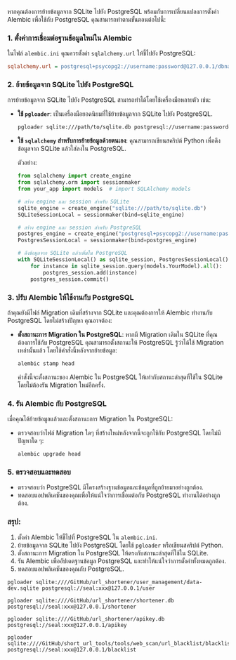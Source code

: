 หากคุณต้องการย้ายข้อมูลจาก SQLite ไปยัง PostgreSQL พร้อมกับการเปลี่ยนแปลงการตั้งค่า Alembic เพื่อใช้กับ PostgreSQL คุณสามารถทำตามขั้นตอนต่อไปนี้:

### 1. **ตั้งค่าการเชื่อมต่อฐานข้อมูลใหม่ใน Alembic**

ในไฟล์ `alembic.ini` คุณควรตั้งค่า `sqlalchemy.url` ให้ชี้ไปยัง PostgreSQL:

```ini
sqlalchemy.url = postgresql+psycopg2://username:password@127.0.0.1/dbname
```

### 2. **ย้ายข้อมูลจาก SQLite ไปยัง PostgreSQL**

การย้ายข้อมูลจาก SQLite ไปยัง PostgreSQL สามารถทำได้โดยใช้เครื่องมือหลายตัว เช่น:

- **ใช้ `pgloader`**: เป็นเครื่องมือยอดนิยมที่ใช้ย้ายข้อมูลจาก SQLite ไปยัง PostgreSQL.
  
  ```bash
  pgloader sqlite:///path/to/sqlite.db postgresql://username:password@127.0.0.1/dbname
  ```

- **ใช้ `sqlalchemy` สำหรับการย้ายข้อมูลด้วยตนเอง**: คุณสามารถเขียนสคริปต์ Python เพื่อดึงข้อมูลจาก SQLite แล้วใส่ลงใน PostgreSQL.

  ตัวอย่าง:
  ```python
  from sqlalchemy import create_engine
  from sqlalchemy.orm import sessionmaker
  from your_app import models  # import SQLAlchemy models

  # สร้าง engine และ session สำหรับ SQLite
  sqlite_engine = create_engine("sqlite:///path/to/sqlite.db")
  SQLiteSessionLocal = sessionmaker(bind=sqlite_engine)

  # สร้าง engine และ session สำหรับ PostgreSQL
  postgres_engine = create_engine("postgresql+psycopg2://username:password@127.0.0.1/dbname")
  PostgresSessionLocal = sessionmaker(bind=postgres_engine)

  # ดึงข้อมูลจาก SQLite แล้วเพิ่มใน PostgreSQL
  with SQLiteSessionLocal() as sqlite_session, PostgresSessionLocal() as postgres_session:
      for instance in sqlite_session.query(models.YourModel).all():
          postgres_session.add(instance)
      postgres_session.commit()
  ```

### 3. **ปรับ Alembic ให้ใช้งานกับ PostgreSQL**

ถ้าคุณยังมีไฟล์ Migration เดิมที่สร้างจาก SQLite และคุณต้องการให้ Alembic ทำงานกับ PostgreSQL โดยไม่สร้างปัญหา คุณอาจต้อง:

- **ตั้งสถานะการ Migration ใน PostgreSQL**: หากมี Migration เดิมใน SQLite ที่คุณต้องการใช้กับ PostgreSQL คุณสามารถตั้งสถานะให้ PostgreSQL รู้ว่าได้ใช้ Migration เหล่านั้นแล้ว โดยใช้คำสั่งนี้หลังจากย้ายข้อมูล:

  ```bash
  alembic stamp head
  ```

  คำสั่งนี้จะตั้งสถานะของ Alembic ใน PostgreSQL ให้เท่ากับสถานะล่าสุดที่ใช้ใน SQLite โดยไม่ต้องรัน Migration ใหม่อีกครั้ง.

### 4. **รัน Alembic กับ PostgreSQL**

เมื่อคุณได้ย้ายข้อมูลแล้วและตั้งสถานะการ Migration ใน PostgreSQL:

- ตรวจสอบว่าไฟล์ Migration ใดๆ ที่สร้างใหม่หลังจากนี้จะถูกใช้กับ PostgreSQL โดยไม่มีปัญหาใด ๆ:

  ```bash
  alembic upgrade head
  ```

### 5. **ตรวจสอบและทดสอบ**

- ตรวจสอบว่า PostgreSQL มีโครงสร้างฐานข้อมูลและข้อมูลที่ถูกย้ายมาอย่างถูกต้อง.
- ทดสอบแอปพลิเคชันของคุณเพื่อให้แน่ใจว่าการเชื่อมต่อกับ PostgreSQL ทำงานได้อย่างถูกต้อง.

### สรุป:

1. ตั้งค่า Alembic ให้ชี้ไปที่ PostgreSQL ใน `alembic.ini`.
2. ย้ายข้อมูลจาก SQLite ไปยัง PostgreSQL โดยใช้ `pgloader` หรือเขียนสคริปต์ Python.
3. ตั้งสถานะการ Migration ใน PostgreSQL ให้ตรงกับสถานะล่าสุดที่ใช้ใน SQLite.
4. รัน Alembic เพื่ออัปเดตฐานข้อมูล PostgreSQL และทำให้แน่ใจว่าการตั้งค่าทั้งหมดถูกต้อง.
5. ทดสอบแอปพลิเคชันของคุณกับ PostgreSQL.


```
pgloader sqlite:////GitHub/url_shortener/user_management/data-dev.sqlite postgresql://seal:xxx@127.0.0.1/user

pgloader sqlite:////GitHub/url_shortener/shortener.db postgresql://seal:xxx@127.0.0.1/shortener

pgloader sqlite:////GitHub/url_shortener/apikey.db postgresql://seal:xxx@127.0.0.1/apikey

pgloader sqlite:////GitHub/short_url_tools/tools/web_scan/url_blacklist/blacklist.db postgresql://seal:xxx@127.0.0.1/blacklist
```